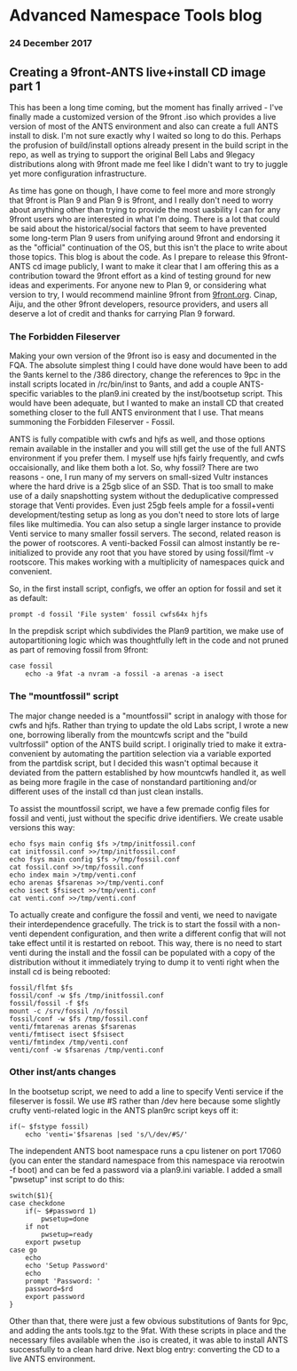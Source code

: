 # Advanced Namespace Tools blog
### 24 December 2017

## Creating a 9front-ANTS live+install CD image part 1

This has been a long time coming, but the moment has finally arrived - I've finally made a customized version of the 9front .iso which provides a live version of most of the ANTS environment and also can create a full ANTS install to disk. I'm not sure exactly why I waited so long to do this. Perhaps the profusion of build/install options already present in the build script in the repo, as well as trying to support the original Bell Labs and 9legacy distributions along with 9front made me feel like I didn't want to try to juggle yet more configuration infrastructure. 

As time has gone on though, I have come to feel more and more strongly that 9front is Plan 9 and Plan 9 is 9front, and I really don't need to worry about anything other than trying to provide the most uasbility I can for any 9front users who are interested in what I'm doing. There is a lot that could be said about the historical/social factors that seem to have prevented some long-term Plan 9 users from unifying around 9front and endorsing it as the "official" continuation of the OS, but this isn't the place to write about those topics. This blog is about the code. As I prepare to release this 9front-ANTS cd image publicly, I want to make it clear that I am offering this as a contribution toward the 9front effort as a kind of testing ground for new ideas and experiments. For anyone new to Plan 9, or considering what version to try, I would recommend mainline 9front from [9front.org](http://9front.org). Cinap, Aiju, and the other 9front developers, resource providers, and users all deserve a lot of credit and thanks for carrying Plan 9 forward.

### The Forbidden Fileserver

Making your own version of the 9front iso is easy and documented in the FQA. The absolute simplest thing I could have done would have been to add the 9ants kernel to the /386 directory, change the references to 9pc in the install scripts located in /rc/bin/inst to 9ants, and add a couple ANTS-specific variables to the plan9.ini created by the inst/bootsetup script. This would have been adequate, but I wanted to make an install CD that created something closer to the full ANTS environment that I use. That means summoning the Forbidden Fileserver - Fossil.

ANTS is fully compatible with cwfs and hjfs as well, and those options remain available in the installer and you will still get the use of the full ANTS environment if you prefer them. I myself use hjfs fairly frequently, and cwfs occaisionally, and like them both a lot. So, why fossil? There are two reasons - one, I run many of my servers on small-sized Vultr instances where the hard drive is a 25gb slice of an SSD. That is too small to make use of a daily snapshotting system without the deduplicative compressed storage that Venti provides. Even just 25gb feels ample for a fossil+venti development/testing setup as long as you don't need to store lots of large files like multimedia. You can also setup a single larger instance to provide Venti service to many smaller fossil servers. The second, related reason is the power of rootscores. A venti-backed Fossil can almost instantly be re-initialized to provide any root that you have stored by using fossil/flmt -v rootscore. This makes working with a multiplicity of namespaces quick and convenient.

So, in the first install script, configfs, we offer an option for fossil and set it as default:

	prompt -d fossil 'File system' fossil cwfs64x hjfs

In the prepdisk script which subdivides the Plan9 partition, we make use of autopartitioning logic which was thoughtfully left in the code and not pruned as part of removing fossil from 9front:

	case fossil
		echo -a 9fat -a nvram -a fossil -a arenas -a isect

### The "mountfossil" script

The major change needed is a "mountfossil" script in analogy with those for cwfs and hjfs. Rather than trying to update the old Labs script, I wrote a new one, borrowing liberally from the mountcwfs script and the "build vultrfossil" option of the ANTS build script. I originally tried to make it extra-convenient by automating the partition selection via a variable exported from the partdisk script, but I decided this wasn't optimal because it deviated from the pattern established by how mountcwfs handled it, as well as being more fragile in the case of nonstandard partitioning and/or different uses of the install cd than just clean installs.

To assist the mountfossil script, we have a few premade config files for fossil and venti, just without the specific drive identifiers. We create usable versions this way:

	echo fsys main config $fs >/tmp/initfossil.conf
	cat initfossil.conf >>/tmp/initfossil.conf
	echo fsys main config $fs >/tmp/fossil.conf
	cat fossil.conf >>/tmp/fossil.conf
	echo index main >/tmp/venti.conf
	echo arenas $fsarenas >>/tmp/venti.conf
	echo isect $fsisect >>/tmp/venti.conf
	cat venti.conf >>/tmp/venti.conf

To actually create and configure the fossil and venti, we need to navigate their interdependence gracefully. The trick is to start the fossil with a non-venti dependent configuration, and then write a different config that will not take effect until it is restarted on reboot. This way, there is no need to start venti during the install and the fossil can be populated with a copy of the distribution without it immediately trying to dump it to venti right when the install cd is being rebooted:

	fossil/flfmt $fs
	fossil/conf -w $fs /tmp/initfossil.conf
	fossil/fossil -f $fs
	mount -c /srv/fossil /n/fossil
	fossil/conf -w $fs /tmp/fossil.conf
	venti/fmtarenas arenas $fsarenas
	venti/fmtisect isect $fsisect
	venti/fmtindex /tmp/venti.conf
	venti/conf -w $fsarenas /tmp/venti.conf

### Other inst/ants changes

In the bootsetup script, we need to add a line to specify Venti service if the fileserver is fossil. We use #S rather than /dev here because some slightly crufty venti-related logic in the ANTS plan9rc script keys off it:

	if(~ $fstype fossil)
		echo 'venti='$fsarenas |sed 's/\/dev/#S/'

The independent ANTS boot namespace runs a cpu listener on port 17060 (you can enter the standard namespace from this namespace via rerootwin -f boot) and can be fed a password via a plan9.ini variable. I added a small "pwsetup" inst script to do this:

	switch($1){
	case checkdone
		if(~ $#password 1)
			pwsetup=done
		if not
			pwsetup=ready
		export pwsetup
	case go
		echo
		echo 'Setup Password'
		echo
		prompt 'Password: '
		password=$rd
		export password
	}

Other than that, there were just a few obvious substitutions of 9ants for 9pc, and adding the ants tools.tgz to the 9fat. With these scripts in place and the necessary files available when the .iso is created, it was able to install ANTS successfully to a clean hard drive. Next blog entry: converting the CD to a live ANTS environment.

